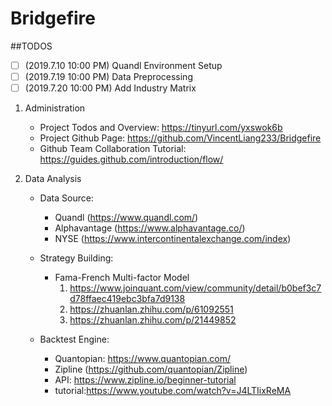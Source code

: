 # Bridgefire

##TODOS
- [ ] \(2019.7.10 10:00 PM) Quandl Environment Setup
- [ ] \(2019.7.19 10:00 PM) Data Preprocessing
- [ ] \(2019.7.20 10:00 PM) Add Industry Matrix

1. Administration
    - Project Todos and Overview: https://tinyurl.com/yxswok6b
    - Project Github Page: https://github.com/VincentLiang233/Bridgefire
    - Github Team Collaboration Tutorial: https://guides.github.com/introduction/flow/

2. Data Analysis
    - Data Source:
        - Quandl  (https://www.quandl.com/)
        - Alphavantage (https://www.alphavantage.co/)
	    - NYSE (https://www.intercontinentalexchange.com/index)

    - Strategy Building:
        - Fama-French Multi-factor Model
            1. https://www.joinquant.com/view/community/detail/b0bef3c7d78ffaec419ebc3bfa7d9138
            2. https://zhuanlan.zhihu.com/p/61092551
            3. https://zhuanlan.zhihu.com/p/21449852

    - Backtest Engine:
        - Quantopian: https://www.quantopian.com/
        - Zipline (https://github.com/quantopian/Zipline)
        - API: https://www.zipline.io/beginner-tutorial
        - tutorial:https://www.youtube.com/watch?v=J4LTIixReMA

